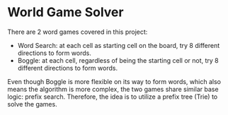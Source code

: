 # World Game Solver
<p>
  There are 2 word games covered in this project:
<uL>
  <li>Word Search: at each cell as starting cell on the board, try 8 different directions to form words.</li>
  <li>Boggle: at each cell, regardless of being the starting cell or not, try 8 different directions to form words.</li>
</uL>
</p>
<p>
  Even though Boggle is more flexible on its way to form words, which also means the algorithm is more complex, the two games share similar base logic: prefix search. Therefore, the idea is to utilize a prefix tree (Trie) to solve the games.
</p>
